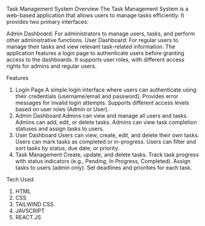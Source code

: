 
Task Management System
Overview
The Task Management System is a web-based application that allows users to manage tasks efficiently. It provides two primary interfaces:

Admin Dashboard: For administrators to manage users, tasks, and perform other administrative functions.
User Dashboard: For regular users to manage their tasks and view relevant task-related information.
The application features a login page to authenticate users before granting access to the dashboards. It supports user roles, with different access rights for admins and regular users.

Features
1. Login Page
A simple login interface where users can authenticate using their credentials (username/email and password).
Provides error messages for invalid login attempts.
Supports different access levels based on user roles (Admin or User).
2. Admin Dashboard
Admins can view and manage all users and tasks.
Admins can add, edit, or delete tasks.
Admins can view task completion statuses and assign tasks to users.
3. User Dashboard
Users can view, create, edit, and delete their own tasks.
Users can mark tasks as completed or in-progress.
Users can filter and sort tasks by status, due date, or priority.
4. Task Management
Create, update, and delete tasks.
Track task progress with status indicators (e.g., Pending, In Progress, Completed).
Assign tasks to users (admin only).
Set deadlines and priorities for each task.


Tech Used
1. HTML
2. CSS
3. TAILWIND CSS
4. JAVSCRIPT
6. REACT.JS


